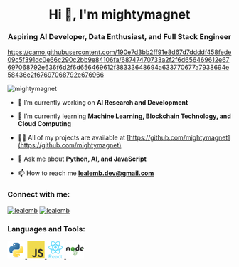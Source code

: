 <h1 align="center">Hi 👋, I'm mightymagnet</h1>
<h3 align="center">Aspiring AI Developer, Data Enthusiast, and Full Stack Engineer</h3>

https://camo.githubusercontent.com/190e7d3bb2ff91e8d67d7ddddf458fede09c5f391dc0e66c290c2bb9e84106fa/68747470733a2f2f6d656469612e67697068792e636f6d2f6d656469612f38333648694a633770677a7938694e58436e2f67697068792e676966

<p align="left"> <img src="https://komarev.com/ghpvc/?username=mightymagnet&label=Profile%20views&color=0e75b6&style=flat" alt="mightymagnet" /> </p>

- 🔭 I’m currently working on **AI Research and Development**

- 🌱 I’m currently learning **Machine Learning, Blockchain Technology, and Cloud Computing**

- 👨‍💻 All of my projects are available at [https://github.com/mightymagnet](https://github.com/mightymagnet)

- 💬 Ask me about **Python, AI, and JavaScript**

- 📫 How to reach me **lealemb.dev@gmail.com**

<h3 align="left">Connect with me:</h3>
<p align="left">
<a href="https://linkedin.com/in/lealemb" target="blank"><img align="center" src="https://cdn.jsdelivr.net/npm/simple-icons@3.0.1/icons/linkedin.svg" alt="lealemb" height="30" width="40" /></a>
<a href="https://twitter.com/lealemb" target="blank"><img align="center" src="https://cdn.jsdelivr.net/npm/simple-icons@3.0.1/icons/twitter.svg" alt="lealemb" height="30" width="40" /></a>
</p>

<h3 align="left">Languages and Tools:</h3>
<p align="left">
<a href="https://www.python.org" target="_blank"> <img src="https://raw.githubusercontent.com/devicons/devicon/master/icons/python/python-original.svg" alt="python" width="40" height="40"/> </a>
<a href="https://www.javascript.com/" target="_blank"> <img src="https://raw.githubusercontent.com/devicons/devicon/master/icons/javascript/javascript-original.svg" alt="javascript" width="40" height="40"/> </a>
<a href="https://reactjs.org/" target="_blank"> <img src="https://raw.githubusercontent.com/devicons/devicon/master/icons/react/react-original-wordmark.svg" alt="react" width="40" height="40"/> </a>
<a href="https://nodejs.org/" target="_blank"> <img src="https://raw.githubusercontent.com/devicons/devicon/master/icons/nodejs/nodejs-original-wordmark.svg" alt="nodejs" width="40" height="40"/> </a>
</p>


<!--
**mightymagnet/mightymagnet** is a ✨ _special_ ✨ repository because its `README.md` (this file) appears on your GitHub profile.

Here are some ideas to get you started:

- 🔭 I’m currently working on ...
- 🌱 I’m currently learning ...
- 👯 I’m looking to collaborate on ...
- 🤔 I’m looking for help with ...
- 💬 Ask me about ...
- 📫 How to reach me: ...
- 😄 Pronouns: ...
- ⚡ Fun fact: ...
-->
